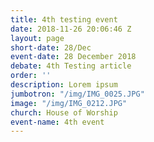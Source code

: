```yaml
---
title: 4th testing event
date: 2018-11-26 20:06:46 Z
layout: page
short-date: 28/Dec
event-date: 28 December 2018
debate: 4th Testing article
order: ''
description: Lorem ipsum
jumbotron: "/img/IMG_0025.JPG"
image: "/img/IMG_0212.JPG"
church: House of Worship
event-name: 4th event
---
```


